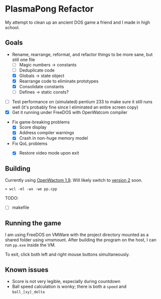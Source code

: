 # PlasmaPong Refactor

My attempt to clean up an ancient DOS game a friend and I made in high school.

## Goals

- Rename, rearrange, reformat, and refactor things to be more sane, but still one file
    - [ ] Magic numbers -> constants
    - [ ] Deduplicate code
    - [X] Globals -> state object
    - [X] Rearrange code to eliminate prototypes
    - [X] Consolidate constants
    - [ ] Defines -> static consts?
- [ ] Test performance on (simulated) pentium 233 to make sure it still runs well (it's probably fine since I eliminated an entire screen copy)
- [X] Get it running under FreeDOS with OpenWatcom compiler
- Fix game-breaking problems
    - [X] Score display
    - [X] Address compiler warnings
    - [X] Crash in non-huge memory model
- Fix QoL problems
    - [X] Restore video mode upon exit


## Building

Currently using [OpenWactom 1.9](http://openwatcom.org/ftp/install/). Will likely switch to [version 2](https://github.com/open-watcom/open-watcom-v2) soon.

```
> wcl -ml -wx -we pp.cpp
```

TODO:

- [ ] makefile

## Running the game


I am using FreeDOS on VMWare with the project directory mounted as a shared folder using vmsmount. After building the program on the host, I can run `pp.exe` inside the VM.

To exit, click both left and right mouse buttons simultaneously.


## Known issues

* Score is not very legible, especially during countdown
* Ball speed calculation is wonky; there is both a `speed` and `ball_[xy]_delta`
